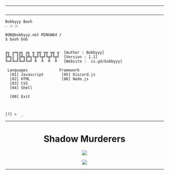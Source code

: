 -----

<p href="https://discord.gg/kAMdvTPQmm" align="center">
    <img alt="" src=https://lanyard.cnrad.dev/api/1000782375854289026/>
</p>


-----

```
Bobbyyy Bash													    ⎯⠀❐⠀⤬
```
```
BOB@bobbyyy.net MINGW64 / 
$ bash bob


╔╗ ╔═╗╔╗ ╔╗ ╦ ╦╦ ╦╦ ╦╦ ╦  [Author : Bobbyyy]
╠╩╗║ ║╠╩╗╠╩╗╚╦╝╚╦╝╚╦╝╚╦╝  [Version : 1.1]
╚═╝╚═╝╚═╝╚═╝ ╩  ╩  ╩  ╩	  [Website :  is.gd/bobbyyy]

 Languages              Framework
  [01] Javascript        [05] Discord.js
  [02] HTML              [06] Node.js
  [03] CSS
  [04] Shell

  [00] Exit
  
  
  
[?] >  _
```

-----

<h1 align="center">Shadow Murderers</h1>
<p align="center">
  <img src="https://media.giphy.com/media/hTreuwLIVRz0BUDaJq/giphy-downsized-large.gif">
</p>
<p align="center">
<a  href="https://discord.gg/kAMdvTPQmm"><img src="https://img.shields.io/badge/Discord-7289DA?style=for-the-badge&logo=discord&logoColor=white"></img></a>
</p>

-----

<img alt="" src="https://komarev.com/ghpvc/?username=Bobbbyyyyy&style=for-the-badge" />

